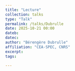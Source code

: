 ```yaml
---
title: "Lecture"
collection: talks
type: "Talk"
permalink: /talks/Dubrulle
date: 2025-10-21 00:00
dateb: 
datec: 
author: "Bérengère Dubrulle" 
affiliation: "CEA-SPEC, CNRS"
excerpt:  
tags: 

---
```

